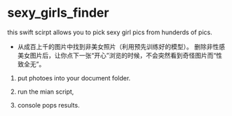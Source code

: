 # sexy_girls_finder
this swift scirpt allows you to pick sexy girl pics from hunderds of pics.
- 从成百上千的图片中找到非美女照片（利用预先训练好的模型）。
删除非性感美女图片后，让你点下一张“开心”浏览的时候，不会突然看到奇怪图片而“性致全无”。
1. put photoes into your document folder.

2. run the mian script,

3. console pops results.
